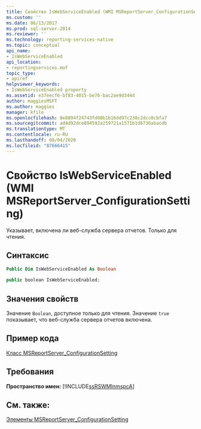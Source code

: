```yaml
---
title: Свойство IsWebServiceEnabled (WMI MSReportServer_ConfigurationSetting) | Документы Майкрософт
ms.custom: ''
ms.date: 06/13/2017
ms.prod: sql-server-2014
ms.reviewer: ''
ms.technology: reporting-services-native
ms.topic: conceptual
api_name:
- IsWebServiceEnabled
api_location:
- reportingservices.mof
topic_type:
- apiref
helpviewer_keywords:
- IsWebServiceEnabled property
ms.assetid: e37eecf6-bf83-4015-be76-bac2ae9d344d
author: maggiesMSFT
ms.author: maggies
manager: kfile
ms.openlocfilehash: 8e8894f24743fd08b1b16dd97c238c2dcc0cbfa7
ms.sourcegitcommit: ad4d92dce894592a259721a1571b1d8736abacdb
ms.translationtype: MT
ms.contentlocale: ru-RU
ms.lasthandoff: 08/04/2020
ms.locfileid: "87666415"
---
```

# <a name="iswebserviceenabled-property-wmi-msreportserver_configurationsetting"></a>Свойство IsWebServiceEnabled (WMI MSReportServer_ConfigurationSetting)
  Указывает, включена ли веб-служба сервера отчетов. Только для чтения.  
  
## <a name="syntax"></a>Синтаксис  
  
```vb  
Public Dim IsWebServiceEnabled As Boolean  
```  
  
```csharp  
public boolean IsWebServiceEnabled;  
```  
  
## <a name="property-values"></a>Значения свойств  
 Значение `Boolean`, доступное только для чтения. Значение `true` показывает, что веб-служба сервера отчетов включена.  
  
## <a name="example-code"></a>Пример кода  
 [Класс MSReportServer_ConfigurationSetting](msreportserver-configurationsetting-class.md)  
  
## <a name="requirements"></a>Требования  
 **Пространство имен:** [!INCLUDE[ssRSWMInmspcA](../../includes/ssrswminmspca-md.md)]  
  
## <a name="see-also"></a>См. также:  
 [Элементы MSReportServer_ConfigurationSetting](msreportserver-configurationsetting-members.md)  
  
  
